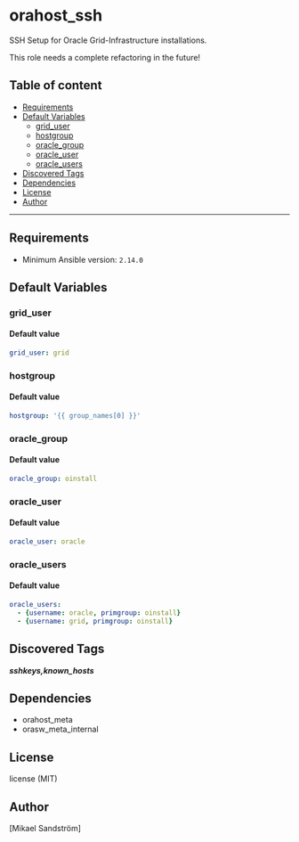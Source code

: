 # orahost_ssh

SSH Setup for Oracle Grid-Infrastructure installations.

This role needs a complete refactoring in the future!

## Table of content

- [Requirements](#requirements)
- [Default Variables](#default-variables)
  - [grid_user](#grid_user)
  - [hostgroup](#hostgroup)
  - [oracle_group](#oracle_group)
  - [oracle_user](#oracle_user)
  - [oracle_users](#oracle_users)
- [Discovered Tags](#discovered-tags)
- [Dependencies](#dependencies)
- [License](#license)
- [Author](#author)

---

## Requirements

- Minimum Ansible version: `2.14.0`

## Default Variables

### grid_user

#### Default value

```YAML
grid_user: grid
```

### hostgroup

#### Default value

```YAML
hostgroup: '{{ group_names[0] }}'
```

### oracle_group

#### Default value

```YAML
oracle_group: oinstall
```

### oracle_user

#### Default value

```YAML
oracle_user: oracle
```

### oracle_users

#### Default value

```YAML
oracle_users:
  - {username: oracle, primgroup: oinstall}
  - {username: grid, primgroup: oinstall}
```

## Discovered Tags

**_sshkeys,known_hosts_**


## Dependencies

- orahost_meta
- orasw_meta_internal

## License

license (MIT)

## Author

[Mikael Sandström]
